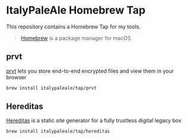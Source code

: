 # ItalyPaleAle Homebrew Tap

This repository contains a Homebrew Tap for my tools.

> [Homebrew](https://brew.sh/) is a package manager for macOS

## prvt

[prvt](https://github.com/ItalyPaleAle/prvt) lets you store end-to-end encrypted files and view them in your browser 

```sh
brew install italypaleale/tap/prvt
```

## Hereditas

[Hereditas](https://hereditas.app) is a static site generator for a fully trustless digital legacy box

```sh
brew install italypaleale/tap/hereditas
```
